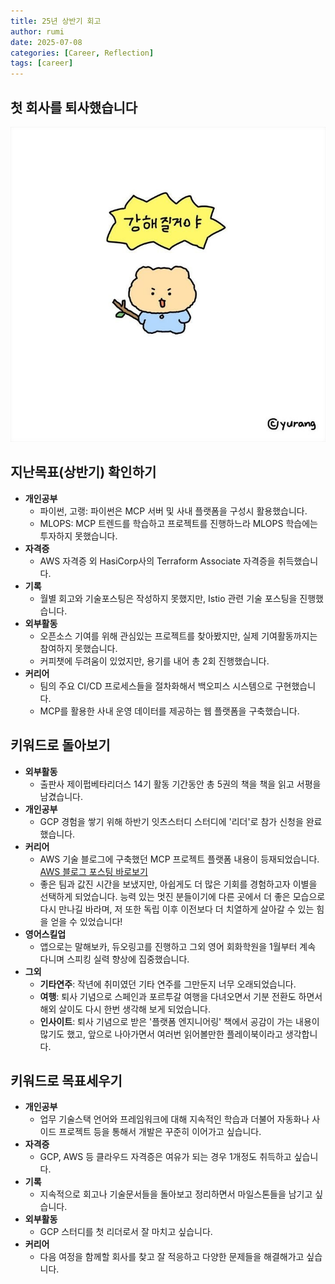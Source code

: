 ```yaml
---
title: 25년 상반기 회고
author: rumi
date: 2025-07-08
categories: [Career, Reflection]
tags: [career]
---
```


## 첫 회사를 퇴사했습니다
![망곰 강해질거야](/assets/img/posts/reflection/strong-manggom.jpg)
## 지난목표(상반기) 확인하기 
- **개인공부**
  - 파이썬, 고랭: 파이썬은 MCP 서버 및 사내 플랫폼을 구성시 활용했습니다.
  - MLOPS: MCP 트렌드를 학습하고 프로젝트를 진행하느라 MLOPS 학습에는 투자하지 못했습니다.
- **자격증**
  - AWS 자격증 외 HasiCorp사의 Terraform Associate 자격증을 취득했습니다.
- **기록**
  - 월별 회고와 기술포스팅은 작성하지 못했지만, Istio 관련 기술 포스팅을 진행했습니다.
- **외부활동**
  - 오픈소스 기여를 위해 관심있는 프로젝트를 찾아봤지만, 실제 기여활동까지는 참여하지 못했습니다.
  - 커피챗에 두려움이 있었지만, 용기를 내어 총 2회 진행했습니다.
- **커리어**
  - 팀의 주요 CI/CD 프로세스들을 절차화해서 백오피스 시스템으로 구현했습니다.
  - MCP를 활용한 사내 운영 데이터를 제공하는 웹 플랫폼을 구축했습니다.



## 키워드로 돌아보기

- **외부활동**
  - 출판사 제이펍베타리더스 14기 활동 기간동안 총 5권의 책을 책을 읽고 서평을 남겼습니다.
- **개인공부**
  - GCP 경험을 쌓기 위해 하반기 잇츠스터디 스터디에 '리더'로 참가 신청을 완료했습니다.
- **커리어**
  - AWS 기술 블로그에 구축했던 MCP 프로젝트 플랫폼 내용이 등재되었습니다. [AWS 블로그 포스팅 바로보기](https://aws.amazon.com/ko/blogs/tech/torder-mcp-platform-based-on-amazon-bedrock/)
  - 좋은 팀과 값진 시간을 보냈지만, 아쉽게도 더 많은 기회를 경험하고자 이별을 선택하게 되었습니다. 능력 있는 멋진 분들이기에 다른 곳에서 더 좋은 모습으로 다시 만나길 바라며, 저 또한 독립 이후 이전보다 더 치열하게 살아갈 수 있는 힘을 얻을 수 있었습니다!
- **영어스킬업**
  - 앱으로는 말해보카, 듀오링고를 진행하고 그외 영어 회화학원을 1월부터 계속 다니며 스피킹 실력 향상에 집중했습니다.
- **그외**
  - **기타연주**: 작년에 취미였던 기타 연주를 그만둔지 너무 오래되었습니다.
  - **여행**: 퇴사 기념으로 스페인과 포르투갈 여행을 다녀오면서 기분 전환도 하면서 해외 살이도 다시 한번 생각해 보게 되었습니다.
  - **인사이트**: 퇴사 기념으로 받은 '플랫폼 엔지니어링' 책에서 공감이 가는 내용이 많기도 했고, 앞으로 나아가면서 여러번 읽어볼만한 플레이북이라고 생각합니다.

## 키워드로 목표세우기
- **개인공부**
  - 업무 기술스택 언어와 프레임워크에 대해 지속적인 학습과 더불어 자동화나 사이드 프로젝트 등을 통해서 개발은 꾸준히 이어가고 싶습니다.
- **자격증**
  - GCP, AWS 등 클라우드 자격증은 여유가 되는 경우 1개정도 취득하고 싶습니다. 
- **기록**
  - 지속적으로 회고나 기술문서들을 돌아보고 정리하면서 마일스톤들을 남기고 싶습니다.
- **외부활동**
  - GCP 스터디를 첫 리더로서 잘 마치고 싶습니다.
- **커리어**
  - 다음 여정을 함께할 회사를 찾고 잘 적응하고 다양한 문제들을 해결해가고 싶습니다.
